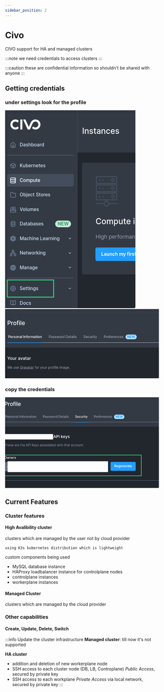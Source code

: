 ```yaml
---
sidebar_position: 2
---
```


# Civo

CIVO support for HA and managed clusters

:::note
we need credentials to access clusters
:::

:::caution
these are confidential information so shouldn't be shared with anyone
:::

## Getting credentials

### under settings look for the profile
![](/img/civo/civo-settings.png)
![](/img/civo/profile.png)

### copy the credentials
![](/img/civo/security-api.png)


## Current Features

### Cluster features
#### High Avalibility cluster
clusters which are managed by the user not by cloud provider

    using K3s kubernetes distribution which is lightweight

custom components being used
- MySQL database instance
- HAProxy loadbalancer instance for controlplane nodes
- controlplane instances
- workerplane instances

#### Managed Cluster
clusters which are managed by the cloud provider

### Other capabilities

#### Create, Update, Delete, Switch

:::info Update the cluster infrastructure
**Managed cluster**: till now it's not supported

**HA cluster**
- addition and deletion of new workerplane node
- SSH access to each cluster node (DB, LB, Controplane) _Public Access_, secured by private key
- SSH access to each workplane _Private Access_ via local network, secured by private key
:::

